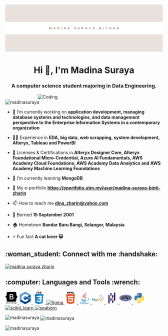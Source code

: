 ![MasterHead](https://github.com/madinasuraya/madinasuraya/blob/main/Earthy%20Minimalist%20Name%20LinkedIn%20Article%20Cover%20Image.png?raw=true)
<h1 align="center">Hi 👋, I'm Madina Suraya</h1>
<h3 align="center">A computer science student majoring in Data Engineering.</h3>

<img align="right" alt="Coding" width="400" src="https://gifdb.com/images/high/office-cat-typing-computer-l6urlu1jc1bvwo3i.gif">
<p align="left"> <img src="https://komarev.com/ghpvc/?username=madinasuraya&label=Profile%20views&color=0e75b6&style=flat" alt="madinasuraya" /> </p>

- 🔭 I’m currently working on **application development, managing database systems and technologies, and data management perspective to the Enterprise Information Systems in a contemporary organization**

- 👨‍💻 Experience in
  **EDA, big data, web scrapping, system development, Alteryx, Tableau and PowerBI**
  
- 🏅 Licenses & Certifications in **Alteryx Designer Core, Alteryx Foundational Micro-Credential, Azure AI Fundamentals, AWS Academy Cloud Foundations, AWS Academy Data Analytics and  AWS Academy Machine Learning Foundations**

- 🌱 I’m currently learning **MongoDB**

- 	:page_facing_up: My e-portfolio **https://eportfolio.utm.my/user/madina-suraya-binti-zharin**

- 📫 How to reach me **dina_zharin@yahoo.com**

- 	📅 Borned **15 September 2001**

- 	🏠 Hometown **Bandar Baru Bangi, Selangor, Malaysia**

- ⚡ Fun fact **A cat lover 😺**

<h2 align="left">:woman_student: Connect with me :handshake:</h2>
<p align="left">
<a href="[https://linkedin.com/in/madina suraya zharin](https://www.linkedin.com/in/madina-suraya-zharin-b1177723a/)" target="blank"><img align="center" src="https://raw.githubusercontent.com/rahuldkjain/github-profile-readme-generator/master/src/images/icons/Social/linked-in-alt.svg" alt="madina suraya zharin" height="30" width="40" /></a>
</p>

<h2 align="left">:computer: Languages and Tools	:wrench:</h2>
<p align="left"> <a href="https://getbootstrap.com" target="_blank" rel="noreferrer"> <img src="https://raw.githubusercontent.com/devicons/devicon/master/icons/bootstrap/bootstrap-plain-wordmark.svg" alt="bootstrap" width="40" height="40"/> </a> <a href="https://www.w3schools.com/cpp/" target="_blank" rel="noreferrer"> <img src="https://raw.githubusercontent.com/devicons/devicon/master/icons/cplusplus/cplusplus-original.svg" alt="cplusplus" width="40" height="40"/> </a> <a href="https://www.w3schools.com/css/" target="_blank" rel="noreferrer"> <img src="https://raw.githubusercontent.com/devicons/devicon/master/icons/css3/css3-original-wordmark.svg" alt="css3" width="40" height="40"/> </a> <a href="https://www.figma.com/" target="_blank" rel="noreferrer"> <img src="https://www.vectorlogo.zone/logos/figma/figma-icon.svg" alt="figma" width="40" height="40"/> </a> <a href="https://www.w3.org/html/" target="_blank" rel="noreferrer"> <img src="https://raw.githubusercontent.com/devicons/devicon/master/icons/html5/html5-original-wordmark.svg" alt="html5" width="40" height="40"/> </a> <a href="https://www.java.com" target="_blank" rel="noreferrer"> <img src="https://raw.githubusercontent.com/devicons/devicon/master/icons/java/java-original.svg" alt="java" width="40" height="40"/> </a> <a href="https://www.mysql.com/" target="_blank" rel="noreferrer"> <img src="https://raw.githubusercontent.com/devicons/devicon/master/icons/mysql/mysql-original-wordmark.svg" alt="mysql" width="40" height="40"/> </a> <a href="https://pandas.pydata.org/" target="_blank" rel="noreferrer"> <img src="https://raw.githubusercontent.com/devicons/devicon/2ae2a900d2f041da66e950e4d48052658d850630/icons/pandas/pandas-original.svg" alt="pandas" width="40" height="40"/> </a> <a href="https://www.php.net" target="_blank" rel="noreferrer"> <img src="https://raw.githubusercontent.com/devicons/devicon/master/icons/php/php-original.svg" alt="php" width="40" height="40"/> </a> <a href="https://www.python.org" target="_blank" rel="noreferrer"> <img src="https://raw.githubusercontent.com/devicons/devicon/master/icons/python/python-original.svg" alt="python" width="40" height="40"/> </a> <a href="https://scikit-learn.org/" target="_blank" rel="noreferrer"> <img src="https://upload.wikimedia.org/wikipedia/commons/0/05/Scikit_learn_logo_small.svg" alt="scikit_learn" width="40" height="40"/> </a> <a href="https://seaborn.pydata.org/" target="_blank" rel="noreferrer"> <img src="https://seaborn.pydata.org/_images/logo-mark-lightbg.svg" alt="seaborn" width="40" height="40"/> </a> </p>

<p><img align="left" src="https://github-readme-stats.vercel.app/api/top-langs?username=madinasuraya&show_icons=true&locale=en&layout=compact" alt="madinasuraya" /></p>

<p>&nbsp;<img align="center" src="https://github-readme-stats.vercel.app/api?username=madinasuraya&show_icons=true&locale=en" alt="madinasuraya" /></p>

<p><img align="center" src="https://github-readme-streak-stats.herokuapp.com/?user=madinasuraya&" alt="madinasuraya" /></p>
